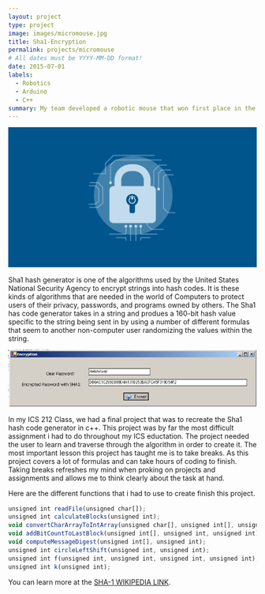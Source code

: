 ```yaml
---
layout: project
type: project
image: images/micromouse.jpg
title: Sha1-Encryption
permalink: projects/micromouse
# All dates must be YYYY-MM-DD format!
date: 2015-07-01
labels:
  - Robotics
  - Arduino
  - C++
summary: My team developed a robotic mouse that won first place in the 2015 UH Micromouse competition.
---
```


<div class="ui large rounded images">
  <img class="ui image" src="../images/cyberlogo.png">
</div>

Sha1 hash generator is one of the algorithms used by the United States National Security Agency to encrypt strings into hash codes. It is these kinds of algorithms that are needed in the world of Computers to protect users of their privacy, passwords, and programs owned by others. The Sha1 has code generator takes in a string and produes a 160-bit hash value specific to the string being sent in by using a number of different formulas that seem to another non-computer user randomizing the values within the string.

<div class="ui large rounded images">
  <img class="ui image" src="../images/encryption.jpg">
</div>


In my ICS 212 Class, we had a final project that was to recreate the Sha1 hash code generator in c++. This project was by far the most difficult assignment i had to do throughout my ICS eductation. The project needed the user to learn and traverse through the algorithm in order to create it. The most important lesson this project has taught me is to take breaks. As this project covers a lot of formulas and can take hours of coding to finish. Taking breaks refreshes my mind when proking on projects and assignments and allows me to think clearly about the task at hand. 

Here are the different functions that i had to use to create finish this project.

```js
unsigned int readFile(unsigned char[]);
unsigned int calculateBlocks(unsigned int);
void convertCharArrayToIntArray(unsigned char[], unsigned int[], unsigned int);
void addBitCountToLastBlock(unsigned int[], unsigned int, unsigned int);
void computeMessageDigest(unsigned int[], unsigned int);
unsigned int circleLeftShift(unsigned int, unsigned int);
unsigned int f(unsigned int, unsigned int, unsigned int, unsigned int);
unsigned int k(unsigned int);
```

You can learn more at the [SHA-1 WIKIPEDIA LINK](https://en.wikipedia.org/wiki/SHA-1).



